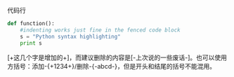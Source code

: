 代码行

```python
def function():
    #indenting works just fine in the fenced code block
    s = "Python syntax highlighting"
    print s
```


[+这几个字是增加的+]，而建议删除的内容是[-上次说的一些废话-]。也可以使用方括号：添加-{+1234+}/删除-{-abcd-}，但是开头和结尾的括号不能混用。
